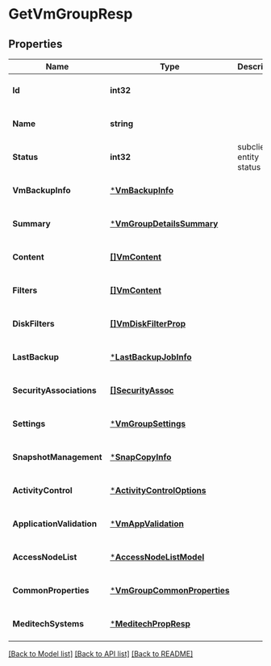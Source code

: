 # GetVmGroupResp

## Properties
Name | Type | Description | Notes
------------ | ------------- | ------------- | -------------
**Id** | **int32** |  | [optional] [default to null]
**Name** | **string** |  | [optional] [default to null]
**Status** | **int32** | subclient entity status | [optional] [default to null]
**VmBackupInfo** | [***VmBackupInfo**](vmBackupInfo.md) |  | [optional] [default to null]
**Summary** | [***VmGroupDetailsSummary**](vmGroupDetailsSummary.md) |  | [optional] [default to null]
**Content** | [**[]VmContent**](vmContent.md) |  | [optional] [default to null]
**Filters** | [**[]VmContent**](vmContent.md) |  | [optional] [default to null]
**DiskFilters** | [**[]VmDiskFilterProp**](vmDiskFilterProp.md) |  | [optional] [default to null]
**LastBackup** | [***LastBackupJobInfo**](LastBackupJobInfo.md) |  | [optional] [default to null]
**SecurityAssociations** | [**[]SecurityAssoc**](SecurityAssoc.md) |  | [optional] [default to null]
**Settings** | [***VmGroupSettings**](vmGroupSettings.md) |  | [optional] [default to null]
**SnapshotManagement** | [***SnapCopyInfo**](snapCopyInfo.md) |  | [optional] [default to null]
**ActivityControl** | [***ActivityControlOptions**](ActivityControlOptions.md) |  | [optional] [default to null]
**ApplicationValidation** | [***VmAppValidation**](vmAppValidation.md) |  | [optional] [default to null]
**AccessNodeList** | [***AccessNodeListModel**](accessNodeListModel.md) |  | [optional] [default to null]
**CommonProperties** | [***VmGroupCommonProperties**](VMGroupCommonProperties.md) |  | [optional] [default to null]
**MeditechSystems** | [***MeditechPropResp**](meditechPropResp.md) |  | [optional] [default to null]

[[Back to Model list]](../README.md#documentation-for-models) [[Back to API list]](../README.md#documentation-for-api-endpoints) [[Back to README]](../README.md)

